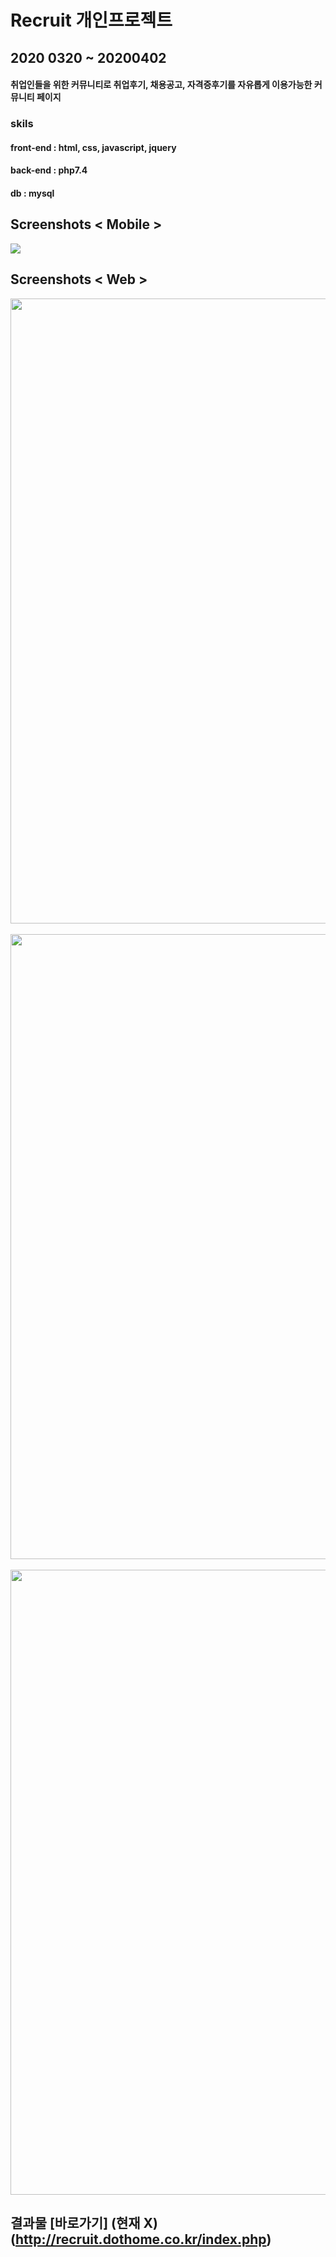# Recruit 개인프로젝트
## 2020 0320 ~ 20200402
#### 취업인들을 위한 커뮤니티로 취업후기, 채용공고, 자격증후기를 자유롭게 이용가능한 커뮤니티 페이지
### skils
#### front-end : html, css, javascript, jquery
#### back-end : php7.4
#### db : mysql

Screenshots < Mobile >
-------------
<div>
  <img src="https://user-images.githubusercontent.com/49905817/90545836-2fcc9e00-e1c4-11ea-926b-aa00827cc6a5.png">
</div>

Screenshots < Web >
-------------
<div>
  <img width="1000" src="https://user-images.githubusercontent.com/49905817/90546912-b33abf00-e1c5-11ea-8254-992c91e161a3.png">
  <br><br>
  <img width="1000" src="https://user-images.githubusercontent.com/49905817/90546922-b5048280-e1c5-11ea-9f28-f79cf17941c7.png">
  <br><br>
  <img width="1000" src="https://user-images.githubusercontent.com/49905817/90546929-b6ce4600-e1c5-11ea-9241-476d991f18b2.png">
</div>








## 결과물 [바로가기] (현재 X) (http://recruit.dothome.co.kr/index.php)

